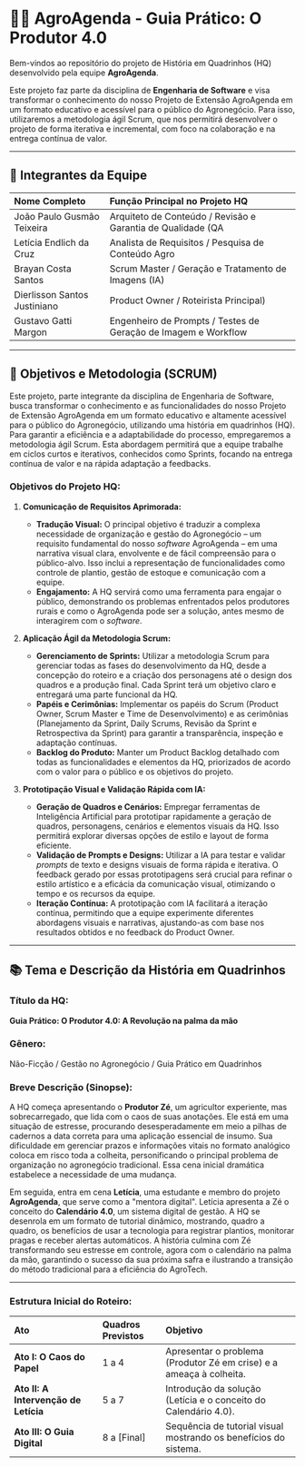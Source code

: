 # 🧑‍🌾 AgroAgenda - Guia Prático: O Produtor 4.0

Bem-vindos ao repositório do projeto de História em Quadrinhos (HQ) desenvolvido pela equipe **AgroAgenda**.

Este projeto faz parte da disciplina de **Engenharia de Software** e visa transformar o conhecimento do nosso Projeto de Extensão AgroAgenda em um formato educativo e acessível para o público do Agronegócio. Para isso, utilizaremos a metodologia ágil Scrum, que nos permitirá desenvolver o projeto de forma iterativa e incremental, com foco na colaboração e na entrega contínua de valor.

---

## 👥 Integrantes da Equipe

| Nome Completo | Função Principal no Projeto HQ |
| :--- | :--- |
| João Paulo Gusmão Teixeira | Arquiteto de Conteúdo / Revisão e Garantia de Qualidade (QA |
| Letícia Endlich da Cruz | Analista de Requisitos / Pesquisa de Conteúdo Agro |
| Brayan Costa Santos | Scrum Master / Geração e Tratamento de Imagens (IA) |
| Dierlisson Santos Justiniano | Product Owner / Roteirista Principal) |
| Gustavo Gatti Margon | Engenheiro de Prompts / Testes de Geração de Imagem e Workflow |

---

## 🎯 Objetivos e Metodologia (SCRUM)

Este projeto, parte integrante da disciplina de Engenharia de Software, busca transformar o conhecimento e as funcionalidades do nosso Projeto de Extensão AgroAgenda em um formato educativo e altamente acessível para o público do Agronegócio, utilizando uma história em quadrinhos (HQ). Para garantir a eficiência e a adaptabilidade do processo, empregaremos a metodologia ágil Scrum. Esta abordagem permitirá que a equipe trabalhe em ciclos curtos e iterativos, conhecidos como Sprints, focando na entrega contínua de valor e na rápida adaptação a feedbacks.

### Objetivos do Projeto HQ:

1.  **Comunicação de Requisitos Aprimorada:**
    *   **Tradução Visual:** O principal objetivo é traduzir a complexa necessidade de organização e gestão do Agronegócio – um requisito fundamental do nosso *software* AgroAgenda – em uma narrativa visual clara, envolvente e de fácil compreensão para o público-alvo. Isso inclui a representação de funcionalidades como controle de plantio, gestão de estoque e comunicação com a equipe.
    *   **Engajamento:** A HQ servirá como uma ferramenta para engajar o público, demonstrando os problemas enfrentados pelos produtores rurais e como o AgroAgenda pode ser a solução, antes mesmo de interagirem com o *software*.

2.  **Aplicação Ágil da Metodologia Scrum:**
    *   **Gerenciamento de Sprints:** Utilizar a metodologia Scrum para gerenciar todas as fases do desenvolvimento da HQ, desde a concepção do roteiro e a criação dos personagens até o design dos quadros e a produção final. Cada Sprint terá um objetivo claro e entregará uma parte funcional da HQ.
    *   **Papéis e Cerimônias:** Implementar os papéis do Scrum (Product Owner, Scrum Master e Time de Desenvolvimento) e as cerimônias (Planejamento da Sprint, Daily Scrums, Revisão da Sprint e Retrospectiva da Sprint) para garantir a transparência, inspeção e adaptação contínuas.
    *   **Backlog do Produto:** Manter um Product Backlog detalhado com todas as funcionalidades e elementos da HQ, priorizados de acordo com o valor para o público e os objetivos do projeto.

3.  **Prototipação Visual e Validação Rápida com IA:**
    *   **Geração de Quadros e Cenários:** Empregar ferramentas de Inteligência Artificial para prototipar rapidamente a geração de quadros, personagens, cenários e elementos visuais da HQ. Isso permitirá explorar diversas opções de estilo e layout de forma eficiente.
    *   **Validação de Prompts e Designs:** Utilizar a IA para testar e validar *prompts* de texto e designs visuais de forma rápida e iterativa. O feedback gerado por essas prototipagens será crucial para refinar o estilo artístico e a eficácia da comunicação visual, otimizando o tempo e os recursos da equipe.
    *   **Iteração Contínua:** A prototipação com IA facilitará a iteração contínua, permitindo que a equipe experimente diferentes abordagens visuais e narrativas, ajustando-as com base nos resultados obtidos e no feedback do Product Owner.


---

## 📚 Tema e Descrição da História em Quadrinhos

### Título da HQ:
**Guia Prático: O Produtor 4.0: A Revolução na palma da mão**

### Gênero:
Não-Ficção / Gestão no Agronegócio / Guia Prático em Quadrinhos

### Breve Descrição (Sinopse):
A HQ começa apresentando o **Produtor Zé**, um agricultor experiente, mas sobrecarregado, que lida com o caos de suas anotações. Ele está em uma situação de estresse, procurando desesperadamente em meio a pilhas de cadernos a data correta para uma aplicação essencial de insumo. Sua dificuldade em gerenciar prazos e informações vitais no formato analógico coloca em risco toda a colheita, personificando o principal problema de organização no agronegócio tradicional. Essa cena inicial dramática estabelece a necessidade de uma mudança.

Em seguida, entra em cena **Letícia**, uma estudante e membro do projeto **AgroAgenda**, que serve como a "mentora digital". Letícia apresenta a Zé o conceito do **Calendário 4.0**, um sistema digital de gestão. A HQ se desenrola em um formato de tutorial dinâmico, mostrando, quadro a quadro, os benefícios de usar a tecnologia para registrar plantios, monitorar pragas e receber alertas automáticos. A história culmina com Zé transformando seu estresse em controle, agora com o calendário na palma da mão, garantindo o sucesso da sua próxima safra e ilustrando a transição do método tradicional para a eficiência do AgroTech.

---

### Estrutura Inicial do Roteiro:

| Ato | Quadros Previstos | Objetivo |
| :--- | :--- | :--- |
| **Ato I: O Caos do Papel** | 1 a 4 | Apresentar o problema (Produtor Zé em crise) e a ameaça à colheita. |
| **Ato II: A Intervenção de Letícia** | 5 a 7 | Introdução da solução (Letícia e o conceito do Calendário 4.0). |
| **Ato III: O Guia Digital** | 8 a [Final] | Sequência de tutorial visual mostrando os benefícios do sistema. |

